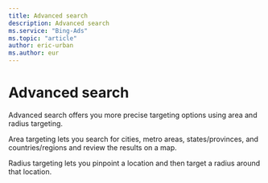```yaml
---
title: Advanced search
description: Advanced search
ms.service: "Bing-Ads"
ms.topic: "article"
author: eric-urban
ms.author: eur
---
```


# Advanced search

Advanced search offers you more precise targeting options using area and radius targeting.

Area targeting lets you search for cities, metro areas, states/provinces, and countries/regions and review the results on a map.

Radius targeting lets you pinpoint a location and then target a radius around that location.


